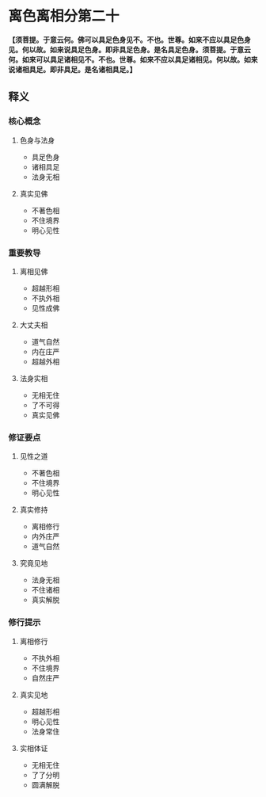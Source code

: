 # 离色离相分第二十

**【须菩提。于意云何。佛可以具足色身见不。不也。世尊。如来不应以具足色身见。何以故。如来说具足色身。即非具足色身。是名具足色身。须菩提。于意云何。如来可以具足诸相见不。不也。世尊。如来不应以具足诸相见。何以故。如来说诸相具足。即非具足。是名诸相具足。】**

## 释义

### 核心概念
1. 色身与法身
   - 具足色身
   - 诸相具足
   - 法身无相

2. 真实见佛
   - 不著色相
   - 不住境界
   - 明心见性

### 重要教导
1. 离相见佛
   - 超越形相
   - 不执外相
   - 见性成佛

2. 大丈夫相
   - 道气自然
   - 内在庄严
   - 超越外相

3. 法身实相
   - 无相无住
   - 了不可得
   - 真实见佛

### 修证要点
1. 见性之道
   - 不著色相
   - 不住境界
   - 明心见性

2. 真实修持
   - 离相修行
   - 内外庄严
   - 道气自然

3. 究竟见地
   - 法身无相
   - 不住诸相
   - 真实解脱

### 修行提示
1. 离相修行
   - 不执外相
   - 不住境界
   - 自然庄严

2. 真实见地
   - 超越形相
   - 明心见性
   - 法身常住

3. 实相体证
   - 无相无住
   - 了了分明
   - 圆满解脱
